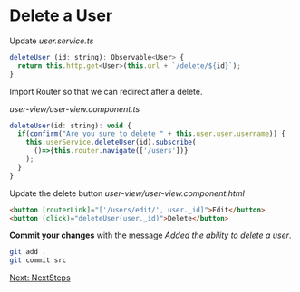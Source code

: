 # Delete a User

Update *user.service.ts*
```js
deleteUser (id: string): Observable<User> {
  return this.http.get<User>(this.url + `/delete/${id}`);
}
```

Import Router so that we can redirect after a delete.

*user-view/user-view.component.ts*
```js
deleteUser(id: string): void {
  if(confirm("Are you sure to delete " + this.user.user.username)) {
    this.userService.deleteUser(id).subscribe(
      ()=>{this.router.navigate(['/users'])}
    );
  }
}
```

Update the delete button
*user-view/user-view.component.html*
```html
<button [routerLink]="['/users/edit/', user._id]">Edit</button>
<button (click)="deleteUser(user._id)">Delete</button>
```

**Commit your changes** with the message *Added the ability to delete a user*.

```sh
git add .
git commit src
```
[Next: NextSteps](09-NextSteps.md)
